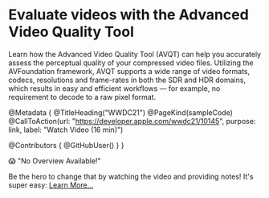 # Evaluate videos with the Advanced Video Quality Tool

Learn how the Advanced Video Quality Tool (AVQT) can help you accurately assess the perceptual quality of your compressed video files. Utilizing the AVFoundation framework, AVQT supports a wide range of video formats, codecs, resolutions and frame-rates in both the SDR and HDR domains, which results in easy and efficient workflows — for example, no requirement to decode to a raw pixel format.

@Metadata {
   @TitleHeading("WWDC21")
   @PageKind(sampleCode)
   @CallToAction(url: "https://developer.apple.com/wwdc21/10145", purpose: link, label: "Watch Video (16 min)")

   @Contributors {
      @GitHubUser(<replace this with your GitHub handle>)
   }
}

😱 "No Overview Available!"

Be the hero to change that by watching the video and providing notes! It's super easy:
 [Learn More…](https://wwdcnotes.github.io/WWDCNotes/documentation/wwdcnotes/contributing)
